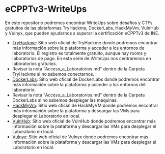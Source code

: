 # eCPPTv3-WriteUps
En este repositorio podremos encontrar WriteUps sobre desafíos y CTFs gratuitos de las plataformas TryHackme, DockerLabs, HackMyVm, VulnHub y Vulnyx, que pueden ayudarnos a superar la certificación eCPPTv3 de INE. 
- [TryHackme](https://tryhackme.com/): Sitio web oficial de TryHackme donde podremos encontrar más información sobre la plataforma y acceder a los entornos de laboratorio. El registro es totalmente gratuito, aunque hay rooms y laboratorios de pago. En esta serie de WriteUps nos centraremos en laboratorios gratuitos.
- Revisar la nota "Acceso_a_Laboratorios.md" dentro de la Carpeta TryHackme si no sabemos conectarnos.
- [DockerLabs](https://dockerlabs.es/): Sitio web oficial de DockerLabs donde podremos encontrar más información sobre la plataforma y acceder a los entornos del laboratorio.
- Revisar la nota "Acceso_a_Laboratorios.md" dentro de la Carpeta DockerLabs si no sabemos desplegar las máquinas.  
- [HackMyVm](https://hackmyvm.eu/): Sitio web oficial de HackMyVM donde podremos encontrar más información sobre la plataforma y descargar las VMs para desplegar el Laboratorio en local. 
- [VulnHub](https://www.vulnhub.com/): Sitio web oficial de VulnHub donde podremos encontrar más información sobre la plataforma y descargar las VMs para desplegar el Laboratorio en local.
- [Vulnyx](https://vulnyx.com/): Sitio web oficial de Vulnyx donde podremos encontrar más información sobre la plataforma y descargar las VMs para desplegar el Laboratorio en local.
